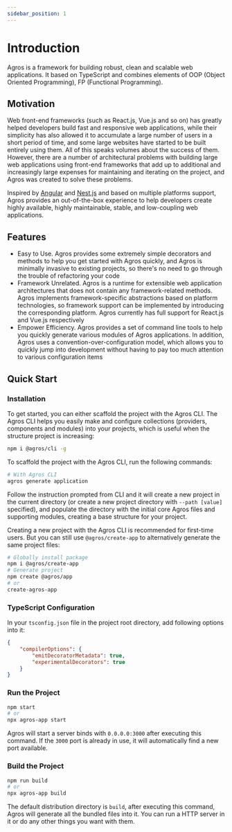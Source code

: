 ```yaml
---
sidebar_position: 1
---
```


# Introduction

Agros is a framework for building robust, clean and scalable web applications. It based on TypeScript and combines elements of OOP (Object Oriented Programming), FP (Functional Programming).

## Motivation

Web front-end frameworks (such as React.js, Vue.js and so on) has greatly helped developers build fast and responsive web applications, while their simplicity has also allowed it to accumulate a large number of users in a short period of time, and some large websites have started to be built entirely using them. All of this speaks volumes about the success of them. However, there are a number of architectural problems with building large web applications using front-end frameworks that add up to additional and increasingly large expenses for maintaining and iterating on the project, and Agros was created to solve these problems.

Inspired by [Angular](https://angular.io) and [Nest.js](https://nestjs.com/) and based on multiple platforms support, Agros provides an out-of-the-box experience to help developers create highly available, highly maintainable, stable, and low-coupling web applications.

## Features

- Easy to Use. Agros provides some extremely simple decorators and methods to help you get started with Agros quickly, and Agros is minimally invasive to existing projects, so there's no need to go through the trouble of refactoring your code
- Framework Unrelated. Agros is a runtime for extensible web application architectures that does not contain any framework-related methods. Agros implements framework-specific abstractions based on platform technologies, so framework support can be implemented by introducing the corresponding platform. Agros currently has full support for React.js and Vue.js respectively
- Empower Efficiency. Agros provides a set of command line tools to help you quickly generate various modules of Agros applications. In addition, Agros uses a convention-over-configuration model, which allows you to quickly jump into development without having to pay too much attention to various configuration items

## Quick Start

### Installation

To get started, you can either scaffold the project with the Agros CLI. The Agros CLI helps you easily make and configure collections (providers, components and modules) into your projects, which is useful when the structure project is increasing:

```bash
npm i @agros/cli -g
```

To scaffold the project with the Agros CLI, run the following commands:

```bash
# With Agros CLI
agros generate application
```

Follow the instruction prompted from CLI and it will create a new project in the current directory (or create a new project directory with `--path [value]` specified), and populate the directory with the initial core Agros files and supporting modules, creating a base structure for your project.

Creating a new project with the Agros CLI is recommended for first-time users. But you can still use `@agros/create-app` to alternatively generate the same project files:

```bash
# Globally install package
npm i @agros/create-app
# Generate project
npm create @agros/app
# or
create-agros-app
```

### TypeScript Configuration

In your `tsconfig.json` file in the project root directory, add following options into it:

```json
{
    "compilerOptions": {
        "emitDecoratorMetadata": true,
        "experimentalDecorators": true
    }
}
```

### Run the Project

```bash
npm start
# or
npx agros-app start
```

Agros will start a server binds with `0.0.0.0:3000` after executing this command. If the `3000` port is already in use, it will automatically find a new port available.

### Build the Project

```bash
npm run build
# or
npx agros-app build
```

The default distribution directory is `build`, after executing this command, Agros will generate all the bundled files into it. You can run a HTTP server in it or do any other things you want with them.
